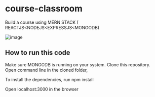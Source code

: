 # course-classroom
Build a course using MERN STACK ( REACTJS&lt;NODEJS&lt;EXPRESSJS&lt;MONGODB)

![image](https://res.cloudinary.com/singhprateek089/image/upload/v1611159765/Screenshot_71_hijdo0.png)

## How to run this code 

Make sure MONGODB is running on your system.
Clone this repository.
Open command line in the cloned folder,

To install the dependencies, run npm install 

Open localhost:3000 in the browser
